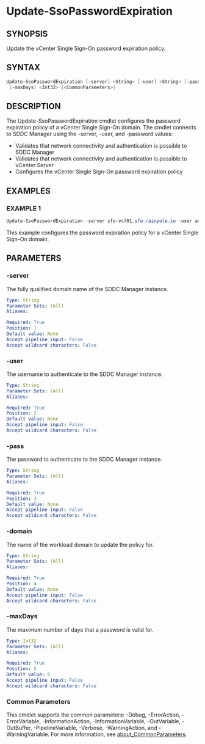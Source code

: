 # Update-SsoPasswordExpiration

## SYNOPSIS

Update the vCenter Single Sign-On password expiration policy.

## SYNTAX

```powershell
Update-SsoPasswordExpiration [-server] <String> [-user] <String> [-pass] <String> [-domain] <String>
 [-maxDays] <Int32> [<CommonParameters>]
```

## DESCRIPTION

The Update-SsoPasswordExpiration cmdlet configures the password expiration policy of a vCenter Single Sign-On
domain.
The cmdlet connects to SDDC Manager using the -server, -user, and -password values:

- Validates that network connectivity and authentication is possible to SDDC Manager
- Validates that network connectivity and authentication is possible to vCenter Server
- Configures the vCenter Single Sign-On password expiration policy

## EXAMPLES

### EXAMPLE 1

```powershell
Update-SsoPasswordExpiration -server sfo-vcf01.sfo.rainpole.io -user administrator@vsphere.local -pass VMw@re1! -domain sfo-m01 -maxDays 999
```

This example configures the password expiration policy for a vCenter Single Sign-On domain.

## PARAMETERS

### -server

The fully qualified domain name of the SDDC Manager instance.

```yaml
Type: String
Parameter Sets: (All)
Aliases:

Required: True
Position: 1
Default value: None
Accept pipeline input: False
Accept wildcard characters: False
```

### -user

The username to authenticate to the SDDC Manager instance.

```yaml
Type: String
Parameter Sets: (All)
Aliases:

Required: True
Position: 2
Default value: None
Accept pipeline input: False
Accept wildcard characters: False
```

### -pass

The password to authenticate to the SDDC Manager instance.

```yaml
Type: String
Parameter Sets: (All)
Aliases:

Required: True
Position: 3
Default value: None
Accept pipeline input: False
Accept wildcard characters: False
```

### -domain

The name of the workload domain to update the policy for.

```yaml
Type: String
Parameter Sets: (All)
Aliases:

Required: True
Position: 4
Default value: None
Accept pipeline input: False
Accept wildcard characters: False
```

### -maxDays

The maximum number of days that a password is valid for.

```yaml
Type: Int32
Parameter Sets: (All)
Aliases:

Required: True
Position: 5
Default value: 0
Accept pipeline input: False
Accept wildcard characters: False
```

### Common Parameters

This cmdlet supports the common parameters: -Debug, -ErrorAction, -ErrorVariable, -InformationAction, -InformationVariable, -OutVariable, -OutBuffer, -PipelineVariable, -Verbose, -WarningAction, and -WarningVariable. For more information, see [about_CommonParameters](http://go.microsoft.com/fwlink/?LinkID=113216).
